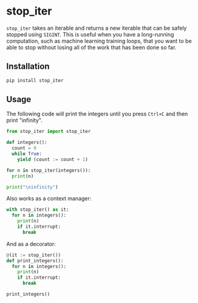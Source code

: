 # stop_iter

``stop_iter`` takes an iterable and returns a new iterable that can be safely stopped using ``SIGINT``. This is useful when you have a long-running computation, such as machine learning training loops, that you want to be able to stop without losing all of the work that has been done so far.

## Installation

```bash
pip install stop_iter
```

## Usage
The following code will print the integers until you press ``Ctrl+C`` and then print "infinity".

```python
from stop_iter import stop_iter

def integers():
  count = 0
  while True:
    yield (count := count + 1)

for n in stop_iter(integers()):
  print(n)

print("\ninfinity")
```
Also works as a context manager:
```python
with stop_iter() as it:
  for n in integers():
    print(n)
    if it.interrupt:
      break
```
And as a decorator:
```python
@(it := stop_iter())
def print_integers():
  for n in integers():
    print(n)
    if it.interrupt:
      break

print_integers()
```
